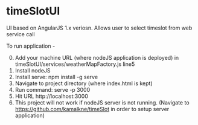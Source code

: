# timeSlotUI
UI based on AngularJS 1.x veriosn. Allows user to select timeslot from web service call

To run application -

0. Add your machine URL (where nodeJS application is deployed) in timeSlotUI/services/weatherMapFactory.js line5
1. Install nodeJS
2. Install serve:
     npm install -g serve
3. Navigate to project directory (where index.html is kept)
4. Run command:
     serve -p 3000
5. Hit URL http://localhost:3000
6. This project will not work if nodeJS server is not running. (Navigate to https://github.com/kamalkne/timeSlot in order to setup server application)
